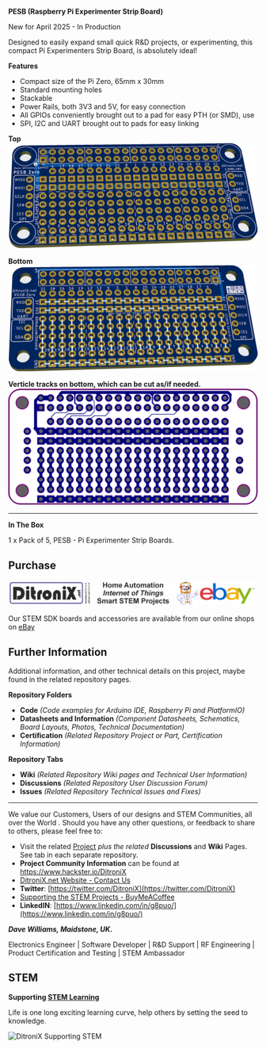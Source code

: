 **PESB (Raspberry Pi Experimenter Strip Board)**

New for April 2025 - In Production

Designed to easily expand small quick R&D projects, or experimenting, this compact Pi Experimenters Strip Board, is absolutely ideal!

**Features**
* Compact size of the Pi Zero, 65mm x 30mm
* Standard mounting holes
* Stackable 
* Power Rails, both 3V3 and 5V, for easy connection
* All GPIOs conveniently brought out to a pad for easy PTH (or SMD), use
* SPI, I2C and UART brought out to pads for easy linking 

**Top**
![PESB - Pi Experimenter Strip Board](https://github.com/DitroniX/PESB-Pi-Experimenter-Strip-Board/blob/main/Datasheets%20and%20Information/PESB%20Zero%20-%203D%20Top%20Angled.png)

**Bottom**
![PESB - Pi Experimenter Strip Board](https://github.com/DitroniX/PESB-Pi-Experimenter-Strip-Board/blob/main/Datasheets%20and%20Information/PESB%20Zero%20-%203D%20Btm%20Angled.png)

**Verticle tracks on bottom, which can be cut as/if needed.**
![PESB - Pi Experimenter Strip Board](https://github.com/DitroniX/PESB-Pi-Experimenter-Strip-Board/blob/main/Datasheets%20and%20Information/PESB%20Zero%20-%20Btm%20Tracks.png)

------------

**In The Box**

1 x Pack of 5, PESB - Pi Experimenter Strip Boards.

## **Purchase**
[![Display-Type-B](https://raw.githubusercontent.com/DitroniX/DitroniX/main/Files/DitroniX.net%20STEM%20IoT%20eBay.jpg?raw=true)](https://www.ebay.co.uk/usr/ditronixuk)

Our STEM SDK boards and accessories are available from our online shops on [eBay](https://www.ebay.co.uk/usr/ditronixuk) 
## **Further Information**

Additional information, and other technical details on this project, maybe found in the related repository pages.

**Repository Folders**

 - **Code** *(Code examples for Arduino  IDE, Raspberry Pi and PlatformIO)*
 -  **Datasheets and Information** *(Component Datasheets, Schematics, Board Layouts, Photos, Technical Documentation)*
 - **Certification** *(Related Repository Project or Part, Certification Information)*

**Repository Tabs**

 - **Wiki** *(Related Repository Wiki pages and Technical User Information)*
 - **Discussions** *(Related Repository User Discussion Forum)*
 - **Issues** *(Related Repository Technical Issues and Fixes)*

***

We value our Customers, Users of our designs and STEM Communities, all over the World . Should you have any other questions, or feedback to share to others, please feel free to:

* Visit the related [Project](https://github.com/DitroniX?tab=repositories) *plus the related* **Discussions** and **Wiki** Pages.  See tab in each separate repository.
* **Project Community Information** can be found at https://www.hackster.io/DitroniX
* [DitroniX.net Website - Contact Us](https://ditronix.net/contact/)
* **Twitter**: [https://twitter.com/DitroniX](https://twitter.com/DitroniX)
* [Supporting the STEM Projects - BuyMeACoffee](https://www.buymeacoffee.com/DitroniX)
*  **LinkedIN**: [https://www.linkedin.com/in/g8puo/](https://www.linkedin.com/in/g8puo/)

***Dave Williams, Maidstone, UK.***

Electronics Engineer | Software Developer | R&D Support | RF Engineering | Product Certification and Testing | STEM Ambassador

## STEM

**Supporting [STEM Learning](https://www.stem.org.uk/)**

Life is one long exciting learning curve, help others by setting the seed to knowledge.

![DitroniX Supporting STEM](https://hackster.imgix.net/uploads/attachments/1606838/stem_ambassador_-_100_volunteer_badge_edxfxlrfbc1_bjdqharfoe1_xbqi2KUcri.png?auto=compress%2Cformat&w=540&fit=max)
